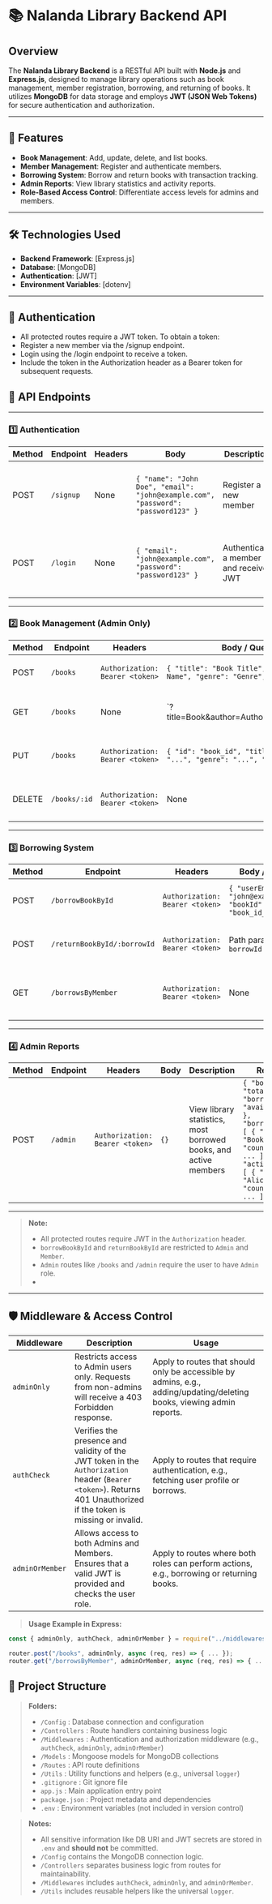# 📚 Nalanda Library Backend API

## Overview

The **Nalanda Library Backend** is a RESTful API built with **Node.js** and **Express.js**, designed to manage library operations such as book management, member registration, borrowing, and returning of books. It utilizes **MongoDB** for data storage and employs **JWT (JSON Web Tokens)** for secure authentication and authorization.

---

## 🚀 Features

- **Book Management**: Add, update, delete, and list books.
- **Member Management**: Register and authenticate members.
- **Borrowing System**: Borrow and return books with transaction tracking.
- **Admin Reports**: View library statistics and activity reports.
- **Role-Based Access Control**: Differentiate access levels for admins and members.

---

## 🛠️ Technologies Used

- **Backend Framework**: [Express.js]
- **Database**: [MongoDB]
- **Authentication**: [JWT]
- **Environment Variables**: [dotenv]

---


## 🔐 Authentication

- All protected routes require a JWT token. To obtain a token:
- Register a new member via the /signup endpoint.
- Login using the /login endpoint to receive a token.
- Include the token in the Authorization header as a Bearer token for subsequent requests.


## 📌 API Endpoints

---

### 1️⃣ Authentication

| Method | Endpoint | Headers | Body | Description | Response |
|--------|----------|---------|------|-------------|----------|
| POST | `/signup` | None | `{ "name": "John Doe", "email": "john@example.com", "password": "password123" }` | Register a new member | `{ "user": { "id": "...", "name": "...", "email": "...", "role": "Member" }, "token": "jwt_token_here" }` |
| POST | `/login` | None | `{ "email": "john@example.com", "password": "password123" }` | Authenticate a member and receive JWT | `{ "user": { "id": "...", "name": "...", "email": "...", "role": "Member" }, "token": "jwt_token_here" }` |

---

### 2️⃣ Book Management (Admin Only)

| Method | Endpoint | Headers | Body / Query Params | Description | Response |
|--------|----------|---------|-------------------|-------------|----------|
| POST | `/books` | `Authorization: Bearer <token>` | `{ "title": "Book Title", "author": "Author Name", "genre": "Genre", "copies": 5 }` | Add a new book | `{ "message": "Book added successfully" }` |
| GET | `/books` | None | `?title=Book&author=Author&genre=Genre&sort=asc|desc&page=1&limit=10` | List all books with optional filters, sorting & pagination | `{ "total": 100, "page": 1, "pages": 10, "books": [ ... ] }` |
| PUT | `/books` | `Authorization: Bearer <token>` | `{ "id": "book_id", "title": "...", "author": "...", "genre": "...", "copies": 10 }` | Update an existing book | `{ "message": "Book updated successfully", "book": { ... } }` |
| DELETE | `/books/:id` | `Authorization: Bearer <token>` | None | Delete a book by ID | `{ "message": "Book deleted successfully", "book": { ... } }` |

---

### 3️⃣ Borrowing System

| Method | Endpoint | Headers | Body / Params | Description | Response |
|--------|----------|---------|---------------|-------------|----------|
| POST | `/borrowBookById` | `Authorization: Bearer <token>` | `{ "userEmail": "john@example.com", "bookId": "book_id_here" }` | Borrow a book by ID | `{ "message": "Book borrowed successfully", "borrow": { ... } }` |
| POST | `/returnBookById/:borrowId` | `Authorization: Bearer <token>` | Path param: `borrowId` | Return a borrowed book by borrow ID | `{ "message": "Book returned successfully" }` |
| GET | `/borrowsByMember` | `Authorization: Bearer <token>` | None | List all borrowed books by the authenticated member | `[ { "book": { ... }, "borrowDate": "date_here" }, ... ]` |

---

### 4️⃣ Admin Reports

| Method | Endpoint | Headers | Body | Description | Response |
|--------|----------|---------|------|-------------|----------|
| POST | `/admin` | `Authorization: Bearer <token>` | `{}` | View library statistics, most borrowed books, and active members | `{ "bookStats": { "total": 120, "borrowed": 55, "available": 65 }, "borrowedBooks": [ { "title": "Book One", "count": 35 }, ... ], "activeMembers": [ { "name": "Alice", "count": 18 }, ... ] }` |

---

> **Note:**  
> - All protected routes require JWT in the `Authorization` header.  
> - `borrowBookById` and `returnBookById` are restricted to `Admin` and `Member`.  
> - `Admin` routes like `/books` and `/admin` require the user to have `Admin` role.
> - 
---





## 🛡️ Middleware & Access Control

| Middleware | Description | Usage |
|------------|------------|-------|
| `adminOnly` | Restricts access to Admin users only. Requests from non-admins will receive a 403 Forbidden response. | Apply to routes that should only be accessible by admins, e.g., adding/updating/deleting books, viewing admin reports. |
| `authCheck` | Verifies the presence and validity of the JWT token in the `Authorization` header (`Bearer <token>`). Returns 401 Unauthorized if the token is missing or invalid. | Apply to routes that require authentication, e.g., fetching user profile or borrows. |
| `adminOrMember` | Allows access to both Admins and Members. Ensures that a valid JWT is provided and checks the user role. | Apply to routes where both roles can perform actions, e.g., borrowing or returning books. |

> **Usage Example in Express:**
```javascript
const { adminOnly, authCheck, adminOrMember } = require("../middlewares/Auth");

router.post("/books", adminOnly, async (req, res) => { ... });
router.get("/borrowsByMember", adminOrMember, async (req, res) => { ... });
```


## 📁 Project Structure

> **Folders:**  
> - `/Config` : Database connection and configuration  
> - `/Controllers` : Route handlers containing business logic  
> - `/Middlewares` : Authentication and authorization middleware (e.g., `authCheck`, `adminOnly`, `adminOrMember`)  
> - `/Models` : Mongoose models for MongoDB collections  
> - `/Routes` : API route definitions  
> - `/Utils` : Utility functions and helpers (e.g., universal `logger`)  
> - `.gitignore` : Git ignore file  
> - `app.js` : Main application entry point  
> - `package.json` : Project metadata and dependencies  
> - `.env` : Environment variables (not included in version control)


> **Notes:**  
> - All sensitive information like DB URI and JWT secrets are stored in `.env` and **should not** be committed.  
> - `/Config` contains the MongoDB connection logic.  
> - `/Controllers` separates business logic from routes for maintainability.  
> - `/Middlewares` includes `authCheck`, `adminOnly`, and `adminOrMember`.  
> - `/Utils` includes reusable helpers like the universal `logger`.

